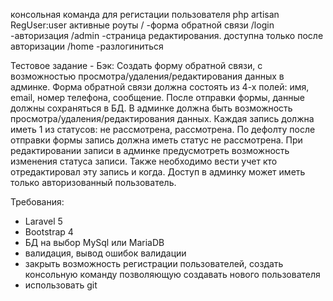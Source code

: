 консольная команда для регистации пользователя php artisan RegUser:user <name> <email> <password>
активные роуты 
/               -форма обратной связи
/login          -авторизация
/admin          -страница редактирования. доступна только после авторизации
/home           -разлогиниться 

Тестовое задание - Бэк: Создать форму обратной связи, с возможностью просмотра/удаления/редактирования данных в админке.
Форма обратной связи должна состоять из 4-х полей: имя, email, номер телефона, сообщение. После отправки формы, данные должны сохраняться в БД. 
В админке должна быть возможность просмотра/удаления/редактирования данных.
Каждая запись должна иметь 1 из статусов: не раcсмотрена, рассмотрена.
По дефолту после отправки формы запись должна иметь статус не рассмотрена.
При редактировании записи в админке предусмотреть возможность изменения статуса записи. Также необходимо вести учет кто отредактировал эту запись и когда.
Доступ в админку может иметь только авторизованный пользователь.

Требования:
- Laravel 5
- Bootstrap 4
- БД на выбор MySql или MariaDB
- валидация, вывод ошибок валидации
- закрыть возможность регистрации пользователей, создать консольную команду позволяющую создавать нового пользователя
- использовать git
